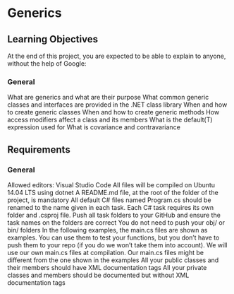 # Generics
## Learning Objectives
At the end of this project, you are expected to be able to explain to anyone, without the help of Google:

### General
What are generics and what are their purpose
What common generic classes and interfaces are provided in the .NET class library
When and how to create generic classes
When and how to create generic methods
How access modifiers affect a class and its members
What is the default(T) expression used for
What is covariance and contravariance
## Requirements
### General
Allowed editors: Visual Studio Code
All files will be compiled on Ubuntu 14.04 LTS using dotnet
A README.md file, at the root of the folder of the project, is mandatory
All default C# files named Program.cs should be renamed to the name given in each task.
Each C# task requires its own folder and .csproj file. Push all task folders to your GitHub and ensure the task names on the folders are correct
You do not need to push your obj/ or bin/ folders
In the following examples, the main.cs files are shown as examples. You can use them to test your functions, but you don’t have to push them to your repo (if you do we won’t take them into account). We will use our own main.cs files at compilation. Our main.cs files might be different from the one shown in the examples
All your public classes and their members should have XML documentation tags
All your private classes and members should be documented but without XML documentation tags